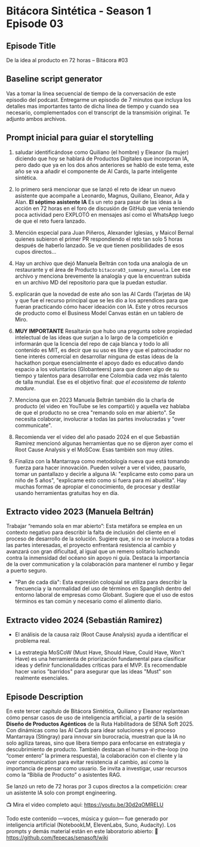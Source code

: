 # Bitácora Sintética - Season 1 Episode 03

## Episode Title

De la idea al producto en 72 horas – Bitácora #03

 ## Baseline script generator

 Vas a tomar la línea secuencial de tiempo de la conversación de este episodio del podcast. Entregarme un episodio de 7 minutos que incluya los detalles mas importantes tanto de dicha línea de tiempo y cuando sea necesario, complementados con el transcript de la transmisión original. Te adjunto ambos archivos.

## Prompt inicial para guiar el storytelling

1. saludar identificándose como Quiliano (el hombre) y Eleanor (la mujer) diciendo que hoy se hablará de Productos Digitales que incorporan IA, pero dado que ya en los dos años anteriores se habló de este tema, este año se va a añadir el componente de AI Cards, la parte inteligente sintética.

2. lo primero será mencionar que se lanzó el reto de idear un nuevo asistente que acompañe a Leonardo, Magnus, Quiliano, Eleanor, Ada y Alan. **El séptimo asistente IA** Es un reto para pasar de las ideas a la acción en 72 horas en el foro de discusión de GitHub que venia teniendo poca actividad pero EXPLOTÓ en mensajes así como el WhatsApp luego de que el reto fuera lanzado.

3. Mención especial para Juan Piñeros, Alexander Iglesias, y Maicol Bernal quienes subieron el primer PR respondiendo el reto tan solo 5 horas después de haberlo lanzado. Se ve que tienen posibilidades de esos cupos directos...

4. Hay un archivo que dejó Manuela Beltrán con toda una analogia de un restaurante y el área de Producto `bitacora03_summary_manuela`. Lee ese archivo y menciona brevemente la analogía y que la encuentran subida en un archivo MD del repositorio para que la puedan estudiar.

5. explicarán que la novedad de este año son las AI Cards (Tarjetas de IA) y que fue el recurso principal que se les dio a los aprendices para que fueran practicando cómo hacer ideación con IA. Este y otros recursos de producto como el Business Model Canvas están en un tablero de Miro.

6. **MUY IMPORTANTE** Resaltarán que hubo una pregunta sobre propiedad intelectual de las ideas que surjan a lo largo de la competición e informarán que la licencia del repo de caja blanca y todo lo allí contenido es MIT, es decir que su uso es libre y que el patrocinador no tiene interés comercial en desarrollar ninguna de estas ideas de la hackathon porque esencialmente el apoyo dado es educativo dando espacio a los voluntarios (Globanteers) para que donen algo de su tiempo y talentos para desarrollar ene Colombia cada vez más talento de talla mundial. Ese es el objetivo final: *que el ecosistema de talento madure*.

7. Menciona que en 2023 Manuela Beltrán también dio la charla de producto (el video en YouTube se les compartió) y aquella vez hablaba de que el producto no se crea "remando solo en mar abierto". Se necesita colaborar, involucrar a todas las partes involucradas y "over communicate".

8. Recomienda ver el video del año pasado 2024 en el que Sebastián Ramírez mencionó algunas herramientas que no se dijeron ayer como el Root Cause Analysis y el MoSCow. Esas también son muy útiles.

9. Finaliza con la Mantarraya como metodología nueva que está tomando fuerza para hacer innovación. Pueden volver a ver el video, pausarlo, tomar un pantallazo y decirle a alguna IA: "explicame esto como para un niño de 5 años", "explicame esto como si fuera para mi abuelita". Hay muchas formas de apropiar el conocimiento, de procesar y destilar usando herramientas gratuitas hoy en día.

## Extracto video 2023 (Manuela Beltrán)

Trabajar “remando sola en mar abierto”: Esta metáfora se emplea en un contexto negativo para describir la falta de inclusión del cliente en el proceso de desarrollo de la solución. Sugiere que, si no se involucra a todas las partes interesadas, el proyecto enfrentará resistencia al cambio y avanzará con gran dificultad, al igual que un remero solitario luchando contra la inmensidad del océano sin apoyo ni guía. Destaca la importancia de la over communication y la colaboración para mantener el rumbo y llegar a puerto seguro.

- "Pan de cada día": Esta expresión coloquial se utiliza para describir la frecuencia y la normalidad del uso de términos en Spanglish dentro del entorno laboral de empresas como Globant. Sugiere que el uso de estos términos es tan común y necesario como el alimento diario.

## Extracto video 2024 (Sebastián Ramirez)

- El análisis de la causa raíz (Root Cause Analysis) ayuda a identificar el problema real.

- La estrategia MoSCoW (Must Have, Should Have, Could Have, Won't Have) es una herramienta de priorización fundamental para clasificar ideas y definir funcionalidades críticas para el MVP. Es recomendable hacer varios "barridos" para asegurar que las ideas "Must" son realmente esenciales.

## Episode Description

En este tercer capítulo de Bitácora Sintética, Quiliano y Eleanor replantean cómo pensar casos de uso de inteligencia artificial, a partir de la sesión **Diseño de Productos Agénticos** de la Ruta Habilitadora de SENA Soft 2025. Con dinámicas como las AI Cards para idear soluciones y el proceso Mantarraya (Stingray) para innovar sin burocracia, muestran que la IA no solo agiliza tareas, sino que libera tiempo para enfocarse en estrategia y descubrimiento de producto. También destacan el human-in-the-loop (no “comer entero” la primera respuesta), la colaboración con el cliente y la over communication para evitar resistencia al cambio, así como la importancia de pensar como usuario. Se invita a investigar, usar recursos como la “Biblia de Producto” o asistentes RAG.

Se lanzó un reto de 72 horas por 3 cupos directos a la competición: crear un asistente IA solo con prompt engineering.

📺 Mira el video completo aquí: https://youtu.be/30d2qOMRELU

Todo este contenido —voces, música y guion— fue generado por inteligencia artificial (NotebookLM, ElevenLabs, Suno, Audacity). Los prompts y demás material están en este laboratorio abierto: 🧪 ⁠https://github.com/fepecas/senasoft/wiki
